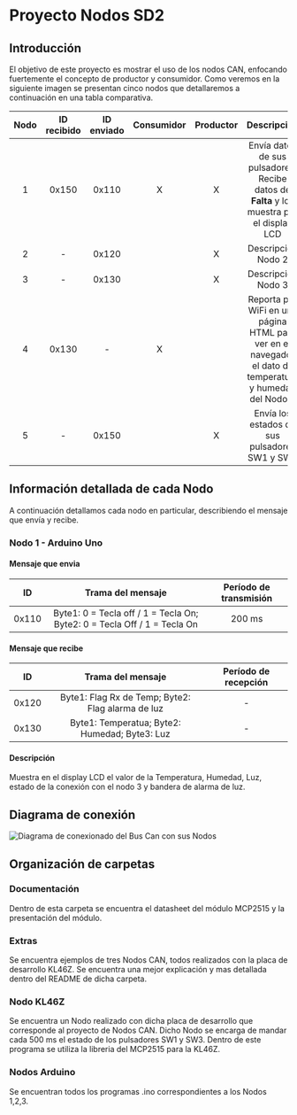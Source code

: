 # Proyecto Nodos SD2

## Introducción
El objetivo de este proyecto es mostrar el uso de los nodos CAN, enfocando fuertemente el concepto de productor y consumidor. Como veremos en la siguiente imagen se presentan cinco nodos que detallaremos a continuación en una tabla comparativa.

| Nodo | ID recibido | ID enviado | Consumidor | Productor | Descripción | Dispositivo |
|:----:|:-----------:|:----------:|:----------:|:---------:|:-----------:|:-----------:|
| 1    | 0x150       | 0x110      | X          | X         | Envía datos de sus pulsadores. Recibe datos de **Falta** y los muestra por el display LCD | Arduino Uno |
| 2    | -           | 0x120      |            | X         | Descripción Nodo 2 | Arduino Uno |
| 3    | -           | 0x130      |            | X         | Descripción Nodo 3 | Arduino Uno |
| 4    | 0x130       | -          | X          |           | Reporta por WiFi en una página HTML para ver en el navegador el dato de temperatura y humedad del Nodo 3 | ESP32 |
| 5    | -           | 0x150      |            | X         | Envía los estados de sus pulsadores SW1 y SW3 | KL46Z |


## Información detallada de cada Nodo
A continuación detallamos cada nodo en particular, describiendo el mensaje que envía y recibe.

### Nodo 1 - Arduino Uno

#### Mensaje que envia

| ID | Trama del mensaje | Período de transmisión |
|:--:|:-----------------:|:----------------------:|
|0x110| Byte1: 0 = Tecla off / 1 = Tecla On; Byte2: 0 = Tecla Off / 1 = Tecla On| 200 ms |

#### Mensaje que recibe

| ID | Trama del mensaje | Período de recepción |
|:--:|:-----------------:|:----------------------:|
| 0x120 | Byte1: Flag Rx de Temp; Byte2: Flag alarma de luz | - |
| 0x130 | Byte1: Temperatua; Byte2: Humedad; Byte3: Luz | - |

#### Descripción

Muestra en el display LCD el valor de la Temperatura, Humedad, Luz, estado de la conexión con el nodo 3 y bandera de alarma de luz.

## Diagrama de conexión

![Diagrama de conexionado del Bus Can con sus Nodos](https://github.com/Agustin586/Ejemplos-SD2/blob/main/image/Diagrama_CANBUS.jpeg)

## Organización de carpetas

### Documentación
Dentro de esta carpeta se encuentra el datasheet del módulo MCP2515 y la presentación del módulo.

### Extras
Se encuentra ejemplos de tres Nodos CAN, todos realizados con la placa de desarrollo KL46Z. Se encuentra una mejor explicación y mas detallada dentro del README de dicha carpeta.

### Nodo KL46Z
Se encuentra un Nodo realizado con dicha placa de desarrollo que corresponde al proyecto de Nodos CAN. Dicho Nodo se encarga de mandar cada 500 ms el estado de los pulsadores SW1 y SW3. Dentro de este programa se utiliza la libreria del MCP2515 para la KL46Z.

### Nodos Arduino
Se encuentran todos los programas .ino correspondientes a los Nodos 1,2,3.
